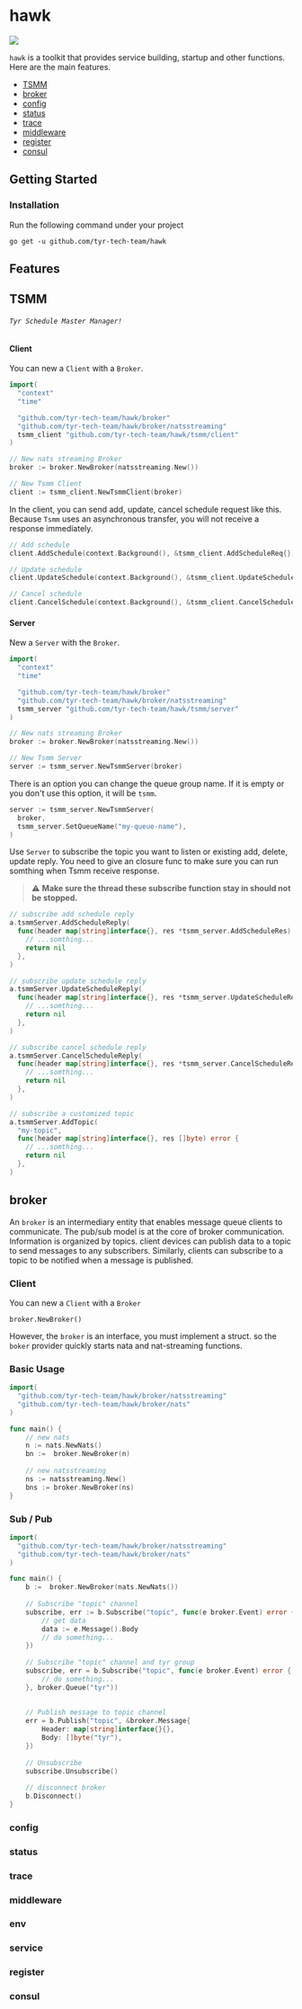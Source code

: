 # hawk

![](https://i.imgur.com/dp3mDnX.png)

`hawk` is a toolkit that provides service building, startup and other functions. Here are the main features.
  * [TSMM](#TSMM)
  * [broker](#broker)
  * [config](#config)
  * [status](#status)
  * [trace](#trace)
  * [middleware](#middleware)
  * [register](#register)
  * [consul](#consul)

## Getting Started
### Installation
Run the following command under your project
```shell
go get -u github.com/tyr-tech-team/hawk
```

## Features
## TSMM
###### `Tyr Schedule Master Manager!`
#### Client
You can new a `Client` with a `Broker`.
```go
import(
  "context"
  "time"

  "github.com/tyr-tech-team/hawk/broker"
  "github.com/tyr-tech-team/hawk/broker/natsstreaming"
  tsmm_client "github.com/tyr-tech-team/hawk/tsmm/client"
)

// New nats streaming Broker
broker := broker.NewBroker(natsstreaming.New())

// New Tsmm Client
client := tsmm_client.NewTsmmClient(broker)
```

In the client, you can send add, update, cancel schedule request like this.  
Because `Tsmm` uses an asynchronous transfer, you will not receive a response immediately.
```go
// Add schedule
client.AddSchedule(context.Background(), &tsmm_client.AddScheduleReq{})

// Update schedule
client.UpdateSchedule(context.Background(), &tsmm_client.UpdateScheduleReq{})

// Cancel schedule
client.CancelSchedule(context.Background(), &tsmm_client.CancelScheduleReq{})
```
#### Server
New a `Server` with the `Broker`.
```go
import(
  "context"
  "time"

  "github.com/tyr-tech-team/hawk/broker"
  "github.com/tyr-tech-team/hawk/broker/natsstreaming"
  tsmm_server "github.com/tyr-tech-team/hawk/tsmm/server"
)

// New nats streaming Broker
broker := broker.NewBroker(natsstreaming.New())

// New Tsmm Server
server := tsmm_server.NewTsmmServer(broker)
```
There is an option you can change the queue group name.
If it is empty or you don't use this option, it will be `tsmm`.
```go
server := tsmm_server.NewTsmmServer(
  broker,
  tsmm_server.SetQueueName("my-queue-name"),
)
```
Use `Server` to subscribe the topic you want to listen or existing add, delete, update reply.
You need to give an closure func to make sure you can run somthing when Tsmm receive response.
> :warning: **Make sure the thread these subscribe function stay in should not be stopped.**
```go
// subscribe add schedule reply
a.tsmmServer.AddScheduleReply(
  func(header map[string]interface{}, res *tsmm_server.AddScheduleRes) error {
    // ...somthing...
    return nil
  },
)

// subscribe update schedule reply
a.tsmmServer.UpdateScheduleReply(
  func(header map[string]interface{}, res *tsmm_server.UpdateScheduleRes) error {
    // ...somthing...
    return nil
  },
)

// subscribe cancel schedule reply
a.tsmmServer.CancelScheduleReply(
  func(header map[string]interface{}, res *tsmm_server.CancelScheduleRes) error {
    // ...somthing...
    return nil
  },
)

// subscribe a customized topic
a.tsmmServer.AddTopic(
  "my-topic",
  func(header map[string]interface{}, res []byte) error {
    // ...somthing...
    return nil
  },
)
```
## broker
An `broker` is an intermediary entity that enables message queue clients to communicate. 
The pub/sub model is at the core of broker communication.
Information is organized by topics. client devices can publish data to a topic to send messages to any subscribers. Similarly, clients can subscribe to a topic to be notified when a message is published.

### Client
You can new a `Client` with a `Broker`
```go=
broker.NewBroker()
```
However, the `broker` is an interface, you must implement a struct.
so the `boker` provider quickly starts nata and nat-streaming functions.

### Basic Usage
```go
import(
  "github.com/tyr-tech-team/hawk/broker/natsstreaming"
  "github.com/tyr-tech-team/hawk/broker/nats"
)

func main() {
    // new nats 
    n := nats.NewNats()
    bn :=  broker.NewBroker(n)
    
    // new natsstreaming 
    ns := natsstreaming.New()
    bns := broker.NewBroker(ns)
}
```
### Sub / Pub
```go
import(
  "github.com/tyr-tech-team/hawk/broker/natsstreaming"
  "github.com/tyr-tech-team/hawk/broker/nats"
)

func main() {
    b :=  broker.NewBroker(nats.NewNats())
    
    // Subscribe "topic" channel
    subscribe, err := b.Subscribe("topic", func(e broker.Event) error {
        // get data
        data := e.Message().Body
        // do something...
    })
    
    // Subscribe "topic" channel and tyr group
    subscribe, err = b.Subscribe("topic", func(e broker.Event) error {
        // do something...
    }, broker.Queue("tyr"))
    
    
    // Publish message to topic channel
    err = b.Publish("topic", &broker.Message{
        Header: map[string]interface{}{},
        Body: []byte("tyr"),   
    })
    
    // Unsubscribe
    subscribe.Unsubscribe()
    
    // disconnect broker
    b.Disconnect()
}
```


### config

### status

### trace

### middleware

### env

### service

### register

### consul
